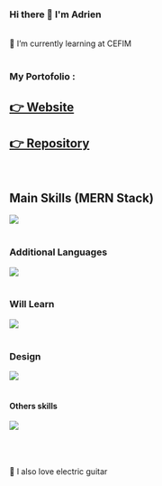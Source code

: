 ### Hi there 👋 I'm Adrien
<br>
🌱 I’m currently learning at CEFIM

<br>
<br>

### My Portofolio :


## [👉 Website](https://adrienthevon.fr)


## [👉 Repository](https://github.com/AThevon/Portfolio.git)

<br>

## Main Skills (MERN Stack)

<a href="https://skillicons.dev">
  <img src="https://skillicons.dev/icons?i=html,css,js,ts,react,nextjs,redux,nodejs,express,mongodb," />
</a>
<br>
<br>

### Additional Languages

<a href="https://skillicons.dev">
  <img src="https://skillicons.dev/icons?i=bootstrap,mysql,php,wordpress,sass" />
</a>

<br>
<br>

### Will Learn

<a href="https://skillicons.dev">
  <img src="https://skillicons.dev/icons?i=gatsby,tailwind,vue,threejs," />
</a>

<br>
<br>

### Design

<a href="https://skillicons.dev">
  <img src="https://skillicons.dev/icons?i=figma,xd,ai,ps," />
</a>

<br>
<br>

#### Others skills

<a href="https://skillicons.dev">
  <img src="https://skillicons.dev/icons?i=github,vercel,aws,postman,codepen,ableton,discord,instagram,linkedin," />
</a>

<br>
<br>
<br>
<br>

 🎸 I also love electric guitar
